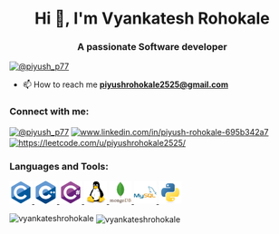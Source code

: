 <h1 align="center">Hi 👋, I'm Vyankatesh Rohokale</h1>
<h3 align="center">A passionate Software developer</h3>

<p align="left"> <a href="https://twitter.com/@piyush_p77" target="blank"><img src="https://img.shields.io/twitter/follow/@piyush_p77?logo=twitter&style=for-the-badge" alt="@piyush_p77" /></a> </p>

- 📫 How to reach me **piyushrohokale2525@gmail.com**

<h3 align="left">Connect with me:</h3>
<p align="left">
<a href="https://twitter.com/@piyush_p77" target="blank"><img align="center" src="https://raw.githubusercontent.com/rahuldkjain/github-profile-readme-generator/master/src/images/icons/Social/twitter.svg" alt="@piyush_p77" height="30" width="40" /></a>
<a href="https://linkedin.com/in/www.linkedin.com/in/piyush-rohokale-695b342a7" target="blank"><img align="center" src="https://raw.githubusercontent.com/rahuldkjain/github-profile-readme-generator/master/src/images/icons/Social/linked-in-alt.svg" alt="www.linkedin.com/in/piyush-rohokale-695b342a7" height="30" width="40" /></a>
<a href="https://www.leetcode.com/https://leetcode.com/u/piyushrohokale2525/" target="blank"><img align="center" src="https://raw.githubusercontent.com/rahuldkjain/github-profile-readme-generator/master/src/images/icons/Social/leet-code.svg" alt="https://leetcode.com/u/piyushrohokale2525/" height="30" width="40" /></a>
</p>

<h3 align="left">Languages and Tools:</h3>
<p align="left"> <a href="https://www.cprogramming.com/" target="_blank" rel="noreferrer"> <img src="https://raw.githubusercontent.com/devicons/devicon/master/icons/c/c-original.svg" alt="c" width="40" height="40"/> </a> <a href="https://www.w3schools.com/cpp/" target="_blank" rel="noreferrer"> <img src="https://raw.githubusercontent.com/devicons/devicon/master/icons/cplusplus/cplusplus-original.svg" alt="cplusplus" width="40" height="40"/> </a> <a href="https://www.w3schools.com/cs/" target="_blank" rel="noreferrer"> <img src="https://raw.githubusercontent.com/devicons/devicon/master/icons/csharp/csharp-original.svg" alt="csharp" width="40" height="40"/> </a> <a href="https://www.linux.org/" target="_blank" rel="noreferrer"> <img src="https://raw.githubusercontent.com/devicons/devicon/master/icons/linux/linux-original.svg" alt="linux" width="40" height="40"/> </a> <a href="https://www.mongodb.com/" target="_blank" rel="noreferrer"> <img src="https://raw.githubusercontent.com/devicons/devicon/master/icons/mongodb/mongodb-original-wordmark.svg" alt="mongodb" width="40" height="40"/> </a> <a href="https://www.mysql.com/" target="_blank" rel="noreferrer"> <img src="https://raw.githubusercontent.com/devicons/devicon/master/icons/mysql/mysql-original-wordmark.svg" alt="mysql" width="40" height="40"/> </a> <a href="https://www.python.org" target="_blank" rel="noreferrer"> <img src="https://raw.githubusercontent.com/devicons/devicon/master/icons/python/python-original.svg" alt="python" width="40" height="40"/> </a> </p>

<p><img align="left" src="https://github-readme-stats.vercel.app/api/top-langs?username=vyankateshrohokale&show_icons=true&locale=en&layout=compact" alt="vyankateshrohokale" /></p>

<p>&nbsp;<img align="center" src="https://github-readme-stats.vercel.app/api?username=vyankateshrohokale&show_icons=true&locale=en" alt="vyankateshrohokale" /></p>
